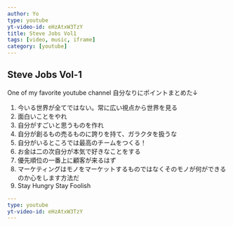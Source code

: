 ```yaml
---
author: Yo
type: youtube
yt-video-id: eHzAtxW3TzY
title: Steve Jobs Vol1
tags: [video, music, iframe]
category: [youtube]
---
```

## Steve Jobs Vol-1

One of my favorite youtube channel
自分なりにポイントまとめた↓  
1. 今いる世界が全てではない。常に広い視点から世界を見る
1. 面白いことをやれ
1. 自分がすごいと思うものを作れ
1. 自分が創るもの売るものに誇りを持て、ガラクタを扱うな
1. 自分がいるところでは最高のチームをつくる！
1. お金は二の次自分が本気で好きなことをする
1. 優先順位の一番上に顧客が来るはず
1. マーケティングはモノをマーケットするものではなくそのモノが何ができるのか心をします方法だ
1. Stay Hungry Stay Foolish

```yml
---
type: youtube
yt-video-id: eHzAtxW3TzY
---
```

